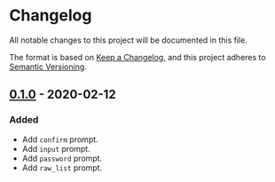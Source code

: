 # Changelog

All notable changes to this project will be documented in this file.

The format is based on [Keep a Changelog](https://keepachangelog.com/en/1.0.0/),
and this project adheres to [Semantic Versioning](https://semver.org/spec/v2.0.0.html).

## [0.1.0] - 2020-02-12

### Added

- Add `confirm` prompt.
- Add `input` prompt.
- Add `password` prompt.
- Add `raw_list` prompt.

[Unreleased]: https://github.com/tmattio/spin/compare/v0.1.0...HEAD
[0.1.0]: https://github.com/tmattio/spin/releases/tag/v0.1.0
